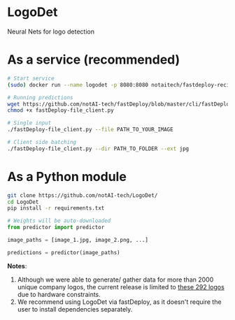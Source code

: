 # LogoDet
Neural Nets for logo detection


# As a service (recommended)
```bash
# Start service
(sudo) docker run --name logodet -p 8080:8080 notaitech/fastdeploy-recipe:logodet

# Running predictions
wget https://github.com/notAI-tech/fastDeploy/blob/master/cli/fastDeploy-file_client.py
chmod +x fastDeploy-file_client.py

# Single input
./fastDeploy-file_client.py --file PATH_TO_YOUR_IMAGE

# Client side batching
./fastDeploy-file_client.py --dir PATH_TO_FOLDER --ext jpg
```

# As a Python module
```bash
git clone https://github.com/notAI-tech/LogoDet/
cd LogoDet
pip install -r requirements.txt
```

```python
# Weights will be auto-downloaded
from predictor import predictor

image_paths = [image_1.jpg, image_2.png, ...]

predictions = predictor(image_paths)

```

**Notes**:

1. Although we were able to generate/ gather data for more than 2000 unique company logos, the current release is limited to [these 292 logos](https://github.com/notAI-tech/LogoDet/releases/download/292_classes_v1/classes.txt) due to hardware constraints.
2. We recommend using LogoDet via fastDeploy, as it doesn't require the user to install dependencies separately.
